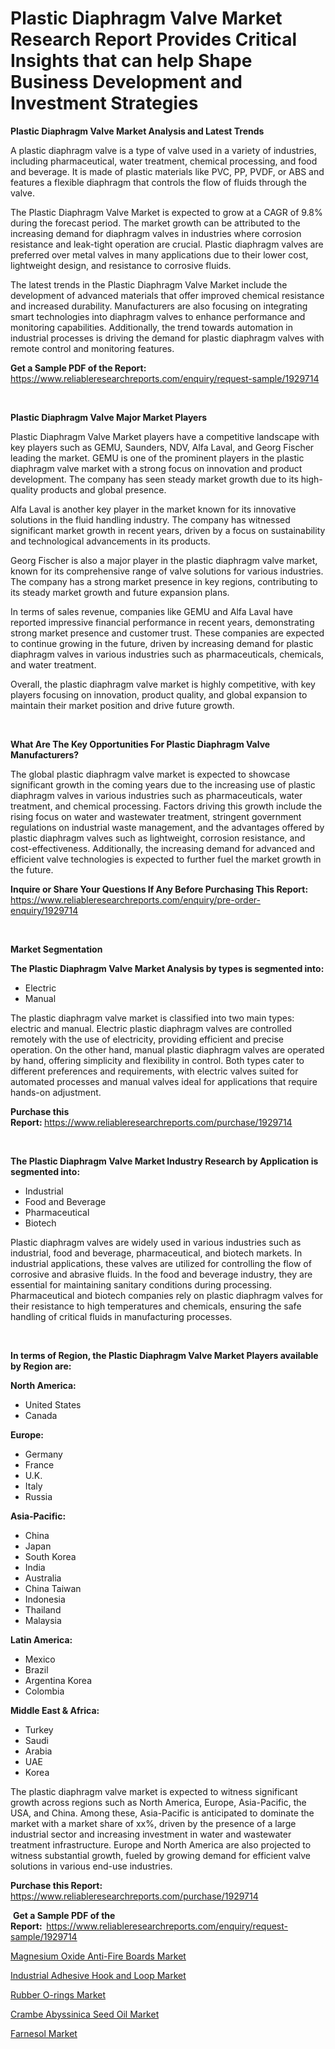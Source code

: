 <p><h1>Plastic Diaphragm Valve Market Research Report Provides Critical Insights that can help Shape Business Development and Investment Strategies</h1></p><p><strong>Plastic Diaphragm Valve Market Analysis and Latest Trends</strong></p>
<p><p>A plastic diaphragm valve is a type of valve used in a variety of industries, including pharmaceutical, water treatment, chemical processing, and food and beverage. It is made of plastic materials like PVC, PP, PVDF, or ABS and features a flexible diaphragm that controls the flow of fluids through the valve.</p><p>The Plastic Diaphragm Valve Market is expected to grow at a CAGR of 9.8% during the forecast period. The market growth can be attributed to the increasing demand for diaphragm valves in industries where corrosion resistance and leak-tight operation are crucial. Plastic diaphragm valves are preferred over metal valves in many applications due to their lower cost, lightweight design, and resistance to corrosive fluids.</p><p>The latest trends in the Plastic Diaphragm Valve Market include the development of advanced materials that offer improved chemical resistance and increased durability. Manufacturers are also focusing on integrating smart technologies into diaphragm valves to enhance performance and monitoring capabilities. Additionally, the trend towards automation in industrial processes is driving the demand for plastic diaphragm valves with remote control and monitoring features.</p></p>
<p><strong>Get a Sample PDF of the Report:&nbsp;</strong> <a href="https://www.reliableresearchreports.com/enquiry/request-sample/1929714">https://www.reliableresearchreports.com/enquiry/request-sample/1929714</a></p>
<p>&nbsp;</p>
<p><strong>Plastic Diaphragm Valve Major Market Players</strong></p>
<p><p>Plastic Diaphragm Valve Market players have a competitive landscape with key players such as GEMU, Saunders, NDV, Alfa Laval, and Georg Fischer leading the market. GEMU is one of the prominent players in the plastic diaphragm valve market with a strong focus on innovation and product development. The company has seen steady market growth due to its high-quality products and global presence.</p><p>Alfa Laval is another key player in the market known for its innovative solutions in the fluid handling industry. The company has witnessed significant market growth in recent years, driven by a focus on sustainability and technological advancements in its products.</p><p>Georg Fischer is also a major player in the plastic diaphragm valve market, known for its comprehensive range of valve solutions for various industries. The company has a strong market presence in key regions, contributing to its steady market growth and future expansion plans.</p><p>In terms of sales revenue, companies like GEMU and Alfa Laval have reported impressive financial performance in recent years, demonstrating strong market presence and customer trust. These companies are expected to continue growing in the future, driven by increasing demand for plastic diaphragm valves in various industries such as pharmaceuticals, chemicals, and water treatment.</p><p>Overall, the plastic diaphragm valve market is highly competitive, with key players focusing on innovation, product quality, and global expansion to maintain their market position and drive future growth.</p></p>
<p>&nbsp;</p>
<p><strong>What Are The Key Opportunities For Plastic Diaphragm Valve Manufacturers?</strong></p>
<p><p>The global plastic diaphragm valve market is expected to showcase significant growth in the coming years due to the increasing use of plastic diaphragm valves in various industries such as pharmaceuticals, water treatment, and chemical processing. Factors driving this growth include the rising focus on water and wastewater treatment, stringent government regulations on industrial waste management, and the advantages offered by plastic diaphragm valves such as lightweight, corrosion resistance, and cost-effectiveness. Additionally, the increasing demand for advanced and efficient valve technologies is expected to further fuel the market growth in the future.</p></p>
<p><strong>Inquire or Share Your Questions If Any Before Purchasing This Report:</strong> <a href="https://www.reliableresearchreports.com/enquiry/pre-order-enquiry/1929714">https://www.reliableresearchreports.com/enquiry/pre-order-enquiry/1929714</a></p>
<p>&nbsp;</p>
<p><strong>Market Segmentation</strong></p>
<p><strong>The Plastic Diaphragm Valve Market Analysis by types is segmented into:</strong></p>
<p><ul><li>Electric</li><li>Manual</li></ul></p>
<p><p>The plastic diaphragm valve market is classified into two main types: electric and manual. Electric plastic diaphragm valves are controlled remotely with the use of electricity, providing efficient and precise operation. On the other hand, manual plastic diaphragm valves are operated by hand, offering simplicity and flexibility in control. Both types cater to different preferences and requirements, with electric valves suited for automated processes and manual valves ideal for applications that require hands-on adjustment.</p></p>
<p><strong>Purchase this Report:&nbsp;</strong><a href="https://www.reliableresearchreports.com/purchase/1929714">https://www.reliableresearchreports.com/purchase/1929714</a></p>
<p>&nbsp;</p>
<p><strong>The Plastic Diaphragm Valve Market Industry Research by Application is segmented into:</strong></p>
<p><ul><li>Industrial</li><li>Food and Beverage</li><li>Pharmaceutical</li><li>Biotech</li></ul></p>
<p><p>Plastic diaphragm valves are widely used in various industries such as industrial, food and beverage, pharmaceutical, and biotech markets. In industrial applications, these valves are utilized for controlling the flow of corrosive and abrasive fluids. In the food and beverage industry, they are essential for maintaining sanitary conditions during processing. Pharmaceutical and biotech companies rely on plastic diaphragm valves for their resistance to high temperatures and chemicals, ensuring the safe handling of critical fluids in manufacturing processes.</p></p>
<p>&nbsp;</p>
<p><strong>In terms of Region, the Plastic Diaphragm Valve Market Players available by Region are:</strong></p>
<p>
    <p> <strong> North America: </strong>
        <ul>
            <li>United States</li>
            <li>Canada</li>
        </ul>
        </p> 
    <p> <strong> Europe: </strong>
        <ul>
            <li>Germany</li>
            <li>France</li>
            <li>U.K.</li>
            <li>Italy</li>
            <li>Russia</li>
        </ul>
        </p> 
    <p> <strong> Asia-Pacific: </strong>
        <ul>
            <li>China</li>
            <li>Japan</li>
            <li>South Korea</li>
            <li>India</li>
            <li>Australia</li>
            <li>China Taiwan</li>
            <li>Indonesia</li>
            <li>Thailand</li>
            <li>Malaysia</li>
        </ul>
        </p> 
    <p> <strong> Latin America: </strong>
        <ul>
            <li>Mexico</li>
            <li>Brazil</li>
            <li>Argentina Korea</li>
            <li>Colombia</li>
        </ul>
        </p> 
    <p> <strong> Middle East & Africa: </strong>
        <ul>
            <li>Turkey</li>
            <li>Saudi</li>
            <li>Arabia</li>
            <li>UAE</li>
            <li>Korea</li>
        </ul>
    </p>
    </p>
<p><p>The plastic diaphragm valve market is expected to witness significant growth across regions such as North America, Europe, Asia-Pacific, the USA, and China. Among these, Asia-Pacific is anticipated to dominate the market with a market share of xx%, driven by the presence of a large industrial sector and increasing investment in water and wastewater treatment infrastructure. Europe and North America are also projected to witness substantial growth, fueled by growing demand for efficient valve solutions in various end-use industries.</p></p>
<p><strong>Purchase this Report: </strong><a href="https://www.reliableresearchreports.com/purchase/1929714">https://www.reliableresearchreports.com/purchase/1929714</a></p>
<p>&nbsp;<strong>Get a Sample PDF of the Report:&nbsp;&nbsp;</strong><a href="https://www.reliableresearchreports.com/enquiry/request-sample/1929714">https://www.reliableresearchreports.com/enquiry/request-sample/1929714</a></p>
<p><strong></strong></p>
<p><p><a href="https://github.com/danielneavesallisons03mba/Market-Research-Report-List-1/blob/main/magnesium-oxide-anti-fire-boards-market.md">Magnesium Oxide Anti-Fire Boards Market</a></p><p><a href="https://sulfuric-clavicle-d39.notion.site/Industrial-Adhesive-Hook-and-Loop-Market-Research-Report-Reveals-The-Latest-Trends-And-Opportunities-70492da9fc6149e39c4d83819a0c06d7">Industrial Adhesive Hook and Loop Market</a></p><p><a href="https://automatic-knee-4c7.notion.site/Rubber-O-rings-Market-Size-Share-Trends-Analysis-Report-By-Material-By-Type-By-End-user-By-Reg-34266dbe8c5d4cdd90d2b4e85f218723">Rubber O-rings Market</a></p><p><a href="https://view.publitas.com/reportprime-1/crambe-abyssinica-seed-oil-market-size-market-share-and-global-market-analysis-report-2024-2031/">Crambe Abyssinica Seed Oil Market</a></p><p><a href="https://view.publitas.com/reportprime-1/farnesol-market-size-evaluating-its-market-trends-growth-and-projections-2024-2031/">Farnesol Market</a></p></p>